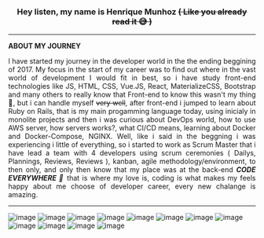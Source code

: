 ### <div align="center"> Hey listen, my name is Henrique Munhoz ~~( Like you already read it 😅 )~~ </div>
---

**ABOUT MY JOURNEY**
<div align="justify">
 
I have started my journey in the developer world in the the ending beggining of 2017. My focus in the start of my career was to find out where in the vast world of development I would fit in best, so i have study front-end technologies like JS, HTML, CSS, Vue.JS, React, MaterializeCSS, Bootstrap and many others to really know that Front-end to know this wasn't my thing 🤭, but i can handle myself ~~very well~~, after front-end i jumped to learn about Ruby on Rails, that is my main progamming language today, using inicialy in monolite projects and then i was curious about DevOps world, how to use AWS server, how servers works?, what CI/CD means, learning about Docker and Docker-Compose, NGINX. Well, like i said in the beggning i was experiencing i little of everything, so i started to work as Scrum Master that i have lead a team with 4 developers using scrum ceremonies ( Dailys, Plannings, Reviews, Reviews ), kanban, agile methodology/environment, to then only, and only then know that my place was at the back-end ***CODE EVERYWHERE 👾*** that is where my love is, coding is what makes my feels happy about me choose of developer career, every new chalange is amazing.
</div>

---
![image](https://img.shields.io/badge/Ruby_on_Rails-CC0000?style=for-the-badge&logo=ruby-on-rails&logoColor=white)
![image](https://img.shields.io/badge/Elastic_Search-005571?style=for-the-badge&logo=elasticsearch&logoColor=white)
![image](https://img.shields.io/badge/Docker-2CA5E0?style=for-the-badge&logo=docker&logoColor=white)
![image](https://img.shields.io/badge/HTML5-E34F26?style=for-the-badge&logo=html5&logoColor=white)
![image](https://img.shields.io/badge/CSS3-1572B6?style=for-the-badge&logo=css3&logoColor=white)
![image](https://img.shields.io/badge/JSS-F7DF1E?style=for-the-badge&logo=JSS&logoColor=white)
![image](https://img.shields.io/badge/jQuery-0769AD?style=for-the-badge&logo=jquery&logoColor=white)
![image](https://img.shields.io/badge/Nginx-009639?style=for-the-badge&logo=nginx&logoColor=white)
![image](https://img.shields.io/badge/React-20232A?style=for-the-badge&logo=react&logoColor=61DAFB)
![image](https://img.shields.io/badge/redis-CC0000.svg?&style=for-the-badge&logo=redis&logoColor=white)
![image](https://img.shields.io/badge/VSCode-0078D4?style=for-the-badge&logo=visual%20studio%20code&logoColor=white)
![image](https://img.shields.io/badge/prettier-1A2C34?style=for-the-badge&logo=prettier&logoColor=F7BA3E)


<!--
**HenriqueMunhoz/HenriqueMunhoz** is a ✨ _special_ ✨ repository because its `README.md` (this file) appears on your GitHub profile.

Here are some ideas to get you started:

- 🔭 I’m currently working on ...
- 🌱 I’m currently learning ...
- 👯 I’m looking to collaborate on ...
- 🤔 I’m looking for help with ...
- 💬 Ask me about ...
- 📫 How to reach me: ...
- 😄 Pronouns: ...
- ⚡ Fun fact: ...
-->
